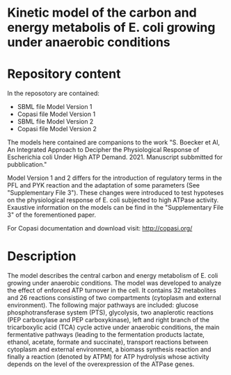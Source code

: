 # Kinetic model of the carbon and energy metabolis of E. coli growing under anaerobic conditions

# Repository content 
In the reposotory are contained: 
- SBML file Model Version 1
- Copasi file Model Version 1
- SBML file Model Version 2
- Copasi file Model Version 2

The models here contained are companions to the work "S. Boecker et Al, An Integrated Approach to Decipher the Physiological Response of Escherichia coli Under High ATP Demand. 2021. Manuscript subbmitted for pubblication."

Model Version 1 and 2 differs for the introduction of regulatory terms in the PFL and PYK reaction and the adaptation of some parameters (See "Supplementary File 3"). These changes were introduced to test hypoteses on the physiological response of E. coli subjected to high ATPase activity. 
Exaustive information on the models can be find in the "Supplementary File 3" of the forementioned paper. 

For Copasi documentation and download visit: http://copasi.org/

# Description
The model describes the central carbon and energy metabolism of E. coli growing under anaerobic conditions.
The model was developed to analyze the effect of enforced ATP turnover in the cell. 
It contains 32 metabolites and 26 reactions consisting of two compartments (cytoplasm and external environment). The following major pathways are included: glucose phosphotransferase system (PTS), glycolysis, two anaplerotic reactions (PEP carboxylase and PEP carboxykinase), left and right branch of the tricarboxylic acid (TCA) cycle active under anaerobic conditions, the main fermentative pathways (leading to the fermentation products lactate, ethanol, acetate, formate and succinate), transport reactions between cytoplasm and external environment, a biomass synthesis reaction and finally a reaction (denoted by ATPM) for ATP hydrolysis whose activity depends on the level of the overexpression of the ATPase genes. 
 
 

